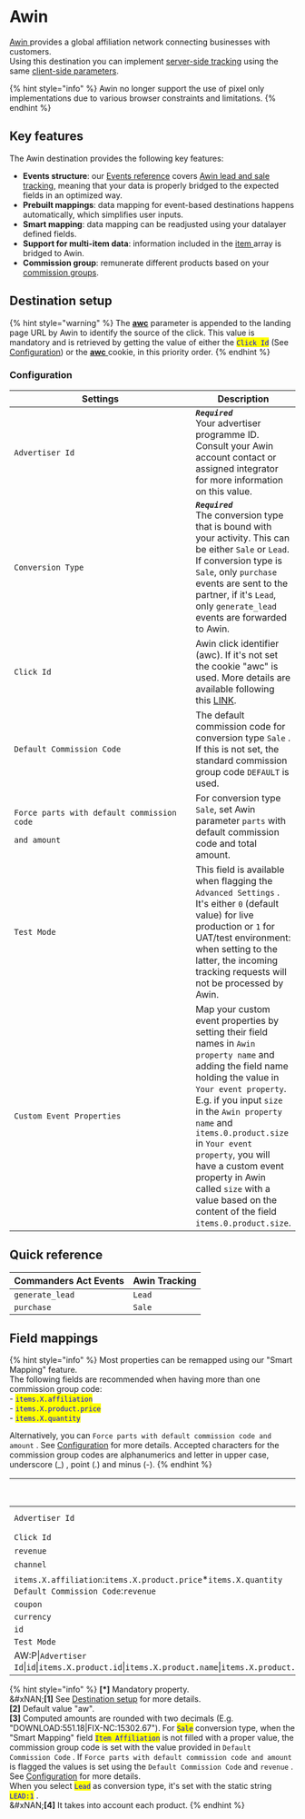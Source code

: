 # Awin

[Awin ](https://www.awin.com)provides a global affiliation network connecting businesses with customers.\
Using this destination you can implement [server-side tracking](https://developer.awin.com/docs/direct-s2s) using the same [client-side parameters](https://developer.awin.com/v1/docs/fall-back-conversion-pixel).

{% hint style="info" %}
Awin no longer support the use of pixel only implementations due to various browser constraints and limitations.
{% endhint %}

## Key features

The Awin destination provides the following key features:

* **Events structure**: our [Events reference](https://community.commandersact.com/platform-x/developers/tracking/events-reference) covers [Awin lead and sale tracking](https://developer.awin.com/docs/tracking), meaning that your data is properly bridged to the expected fields in an optimized way.
* **Prebuilt mappings**: data mapping for event-based destinations happens automatically, which simplifies user inputs.
* **Smart mapping**: data mapping can be readjusted using your datalayer defined fields.
* **Support for multi-item data**: information included in the [item ](https://community.commandersact.com/platform-x/developers/tracking/events-reference#item)array is bridged to Awin.
* **Commission group**: remunerate different products based on your [commission groups](https://wiki.awin.com/index.php/How_to_create_a_commission_group).

## Destination setup

{% hint style="warning" %}
The [**awc**](https://wiki.awin.com/index.php/Advertiser_Tracking_Guide/Conversion_Pixel_Only_Tracking#Server_To_Server_.28S2S.29) parameter is appended to the landing page URL by Awin to identify the source of the click. This value is mandatory and is retrieved by getting the value of either the <mark style="color:blue;">`Click Id`</mark> (See [Configuration](awin.md#configuration)) or the [**awc** ](https://wiki.awin.com/index.php/Advertiser_Tracking_Guide/Conversion_Pixel_Only_Tracking#Server_To_Server_.28S2S.29)cookie, in this priority order.
{% endhint %}

### Configuration

<table><thead><tr><th width="349">Settings</th><th>Description</th></tr></thead><tbody><tr><td><code>Advertiser Id</code></td><td><em><strong><code>Required</code></strong></em> <br>Your advertiser programme ID. Consult your Awin account contact or assigned integrator for more information on this value.</td></tr><tr><td><code>Conversion Type</code></td><td><em><strong><code>Required</code></strong></em> <br>The conversion type that is bound with your activity. This can be either <code>Sale</code> or <code>Lead</code>. If conversion type is <code>Sale</code>, only <code>purchase</code> events are sent to the partner, if it's <code>Lead</code>, only <code>generate_lead</code> events are forwarded to Awin. </td></tr><tr><td><code>Click Id</code></td><td>Awin click identifier (awc). If it's not set the cookie "awc" is used. More details are available following this <a href="https://wiki.awin.com/index.php/Advertiser_Tracking_Guide/Conversion_Pixel_Only_Tracking#Server_To_Server_.28S2S.29">LINK</a>. </td></tr><tr><td><code>Default Commission Code</code></td><td>The default commission code for conversion type <code>Sale</code>  . If this is not set, the standard commission group code <code>DEFAULT</code>  is used.</td></tr><tr><td><p><code>Force parts with default commission code</code></p><p><code>and amount</code></p></td><td>For conversion type <code>Sale</code>, set Awin parameter  <code>parts</code>  with default commission code and total amount.</td></tr><tr><td><code>Test Mode</code></td><td>This field is available when flagging the <code>Advanced Settings</code> . It's either <code>0</code> (default value) for live production or <code>1</code> for UAT/test environment: when setting to the latter, the incoming tracking requests will not be processed by Awin.</td></tr><tr><td><code>Custom Event Properties</code></td><td>Map your custom event properties by setting their field names in <code>Awin property name</code> and adding the field name holding the value in <code>Your event property</code>. E.g. if you input <code>size</code> in the <code>Awin property name</code> and <code>items.0.product.size</code> in <code>Your event property</code>, you will have a custom event property in Awin called <code>size</code> with a value based on the content of the field <code>items.0.product.size</code>.</td></tr></tbody></table>

## Quick reference

| Commanders Act Events | Awin Tracking |
| --------------------- | ------------- |
| `generate_lead`       | `Lead`        |
| `purchase`            | `Sale`        |

## Field mappings

{% hint style="info" %}
Most properties can be remapped using our "Smart Mapping" feature.\
The following fields are recommended when having more than one commission group code:\
\- <mark style="color:blue;">`items.X.affiliation`</mark>\
\- <mark style="color:blue;">`items.X.product.price`</mark>\
\- <mark style="color:blue;">`items.X.quantity`</mark>

Alternatively, you can `Force parts with default commission code and amount` . See [Configuration](awin.md#configuration) for more details. Accepted characters for the commission group codes are alphanumerics and letter in upper case, underscore (\_) , point (.) and minus (-).
{% endhint %}

<table data-full-width="true"><thead><tr><th width="679">Commanders Act Properties</th><th>Awin Properties</th></tr></thead><tbody><tr><td><code>Advertiser Id</code></td><td><code>merchant</code> <strong>[*]</strong></td></tr><tr><td><code>Click Id</code></td><td><code>cks</code> <strong>[1][*]</strong></td></tr><tr><td><code>revenue</code></td><td><code>amount</code></td></tr><tr><td><code>channel</code></td><td><code>ch</code> <strong>[2]</strong></td></tr><tr><td><code>items.X.affiliation</code>:<code>items.X.product.price</code>*<code>items.X.quantity</code>    <br><code>Default Commission Code</code>:<code>revenue</code></td><td><code>parts</code> <strong>[3]</strong></td></tr><tr><td><code>coupon</code></td><td><code>vc</code></td></tr><tr><td><code>currency</code></td><td><code>cr</code></td></tr><tr><td><code>id</code></td><td><code>ref</code></td></tr><tr><td><code>Test Mode</code></td><td><code>testmode</code></td></tr><tr><td>AW:P|<code>Advertiser Id</code>|<code>id</code>|<code>items.X.product.id</code>|<code>items.X.product.name</code>|<code>items.X.product.price</code>|<code>items.X.quantity</code>|<code>items.X.product.price</code>|<code>items.X.id</code>|<code>items.X.affiliation</code>|<code>items.X.product.category_1</code></td><td><code>bd[X]</code> <strong>[4]</strong></td></tr></tbody></table>

{% hint style="info" %}
**\[\*]** Mandatory property.\
&#xNAN;**\[1]** See [Destination setup](awin.md#destination-setup) for more details.\
**\[2]** Default value "aw".\
**\[3]** Computed amounts are rounded with two decimals (E.g. "DOWNLOAD:551.18|FIX-NC:15302.67"). For <mark style="color:blue;">`Sale`</mark> conversion type, when the "Smart Mapping" field <mark style="color:blue;">`Item Affiliation`</mark> is not filled with a proper value, the commission group code is set with the value provided in `Default Commission Code` .  If `Force parts with default commission code and amount` is flagged the values is set using the `Default Commission Code` and `revenue`  . See [Configuration](awin.md#configuration) for more details.\
When you select <mark style="color:blue;">`Lead`</mark> as conversion type, it's set with the static string <mark style="color:blue;">`LEAD:1`</mark> .\
&#xNAN;**\[4]** It takes into account each product.
{% endhint %}
